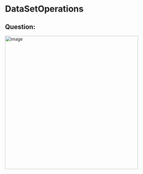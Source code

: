 # DataSetOperations

## Question:
<img width="440" alt="image" src="https://github.com/Harsharan0212/DataSetOperations/assets/91721566/d3670d17-bd9c-4c37-8ac1-326fb1e5e16b">
